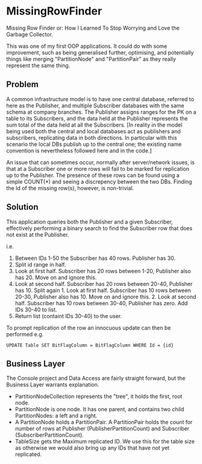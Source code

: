 # MissingRowFinder
Missing Row Finder or: How I Learned To Stop Worrying and Love the Garbage Collector.

This was one of my first OOP applications. It could do with some improvement, such as being generalised further, optimising, and potentially things like merging "PartitionNode" and "PartitionPair" as they really represent the same thing.

## Problem
A common infrastructure model is to have one central database, referred to here as the Publisher, and multiple Subscriber databases with the same schema at company branches. The Publisher assigns ranges for the PK on a table to its Subscribers, and the data held at the Publisher represents the sum total of the data held at all the Subscribers. 
[In reality in the model being used both the central and local databases act as publishers and subscribers, replicating data in both directions. In particular with this scenario the local DBs publish up to the central one; the existing name convention is nevertheless followed here and in the code.]

An issue that can sometimes occur, normally after server/network issues, is that at a Subscriber one or more rows will fail to be marked for replication up to the Publisher. The presence of these rows can be found using a simple COUNT(*) and seeing a discrepency between the two DBs. Finding the Id of the missing row(s), however, is non-trivial. 

## Solution
This application queries both the Publisher and a given Subscriber, effectively performing a binary search to find the Subscriber row that does not exist at the Publisher.

i.e.

1. Between IDs 1-50 the Subscriber has 40 rows. Publisher has 30.
2. Split id range in half. 
  1. Look at first half. Subscriber has 20 rows between 1-20, Publisher also has 20. Move on and ignore this.
  2. Look at second half. Subscriber has 20 rows between 20-40, Publisher has 10. Split again
    1. Look at first half. Subscriber has 10 rows between 20-30, Publisher also has 10. Move on and ignore this.
    2. Look at second half. Subscriber has 10 rows between 30-40, Publisher has zero. Add IDs 30-40 to list.
3. Return list (containt IDs 30-40) to the user.

To prompt replication of the row an innocuous update can then be performed 
e.g. 
```
UPDATE Table SET BitFlagColumn = BitFlagColumn WHERE Id = {id}
```

## Business Layer
The Console project and Data Access are fairly straight forward, but the Business Layer warrants explanation.

* PartitionNodeCollection represents the "tree", it holds the first, root node.
* PartitionNode is one node. It has one parent, and contains two child PartitionNodes: a left and a right.
* A PartitionNode holds a PartitionPair. A PartitionPair holds the count for number of rows at Publisher (PublisherPartitionCount) and Subscriber (SubscriberPartitionCount).
* TableSize gets the Maximum replicated ID. We use this for the table size as otherwise we would also bring up any IDs that have not yet replicated.
